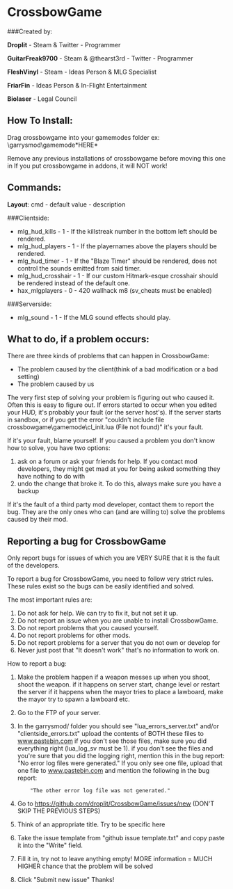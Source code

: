 # CrossbowGame

                                                                                                       

###Created by:

**Droplit** - Steam & Twitter - Programmer

**GuitarFreak9700** - Steam & @thearst3rd - Twitter - Programmer

**FleshVinyl** - Steam - Ideas Person & MLG Specialist

**FriarFin** - Ideas Person & In-Flight Entertainment

**Biolaser** - Legal Council

How To Install:
---------------
Drag crossbowgame into your gamemodes folder
ex: \garrysmod\gamemode\*HERE*

Remove any previous installations of crossbowgame before moving this one in
If you put crossbowgame in addons, it will NOT work!

Commands:
---------
**Layout**: cmd - default value - description 
	
###Clientside:

- mlg_hud_kills - 1 - If the killstreak number in the bottom left should be rendered.
- mlg_hud_players - 1 - If the playernames above the players should be rendered.
- mlg_hud_timer - 1 - If the "Blaze Timer" should be rendered, does not control the sounds emitted from said timer.
- mlg_hud_crosshair - 1 - If our custom Hitmark-esque crosshair should be rendered instead of the default one.
- hax_mlgplayers - 0 - 420 wallhack m8 (sv_cheats must be enabled)

###Serverside:

- mlg_sound - 1 - If the MLG sound effects should play.

What to do, if a problem occurs:
--------------------------------
There are three kinds of problems that can happen in CrossbowGame:
- The problem caused by the client(think of a bad modification or a bad setting)
- The problem caused by us

The very first step of solving your problem is figuring out who caused it. Often this is easy to figure out. If errors started to occur
when you edited your HUD, it's probably your fault (or the server host's). If the server starts in sandbox, or if you get the error
"couldn't include file crossbowgame\gamemode\cl_init.lua (File not found)"
it's your fault.

If it's your fault, blame yourself. If you caused a problem you don't know how to solve, you have two options:
1. ask on a forum or ask your friends for help. If you contact mod developers,
	they might get mad at you for being asked something they have nothing to do with
2. undo the change that broke it. To do this, always make sure you have a backup

If it's the fault of a third party mod developer, contact them to report the bug. They are the only ones who can (and are willing to)
solve the problems caused by their mod.

Reporting a bug for CrossbowGame
--------------------------------
Only report bugs for issues of which you are VERY SURE that it is the fault of the developers.

To report a bug for CrossbowGame, you need to follow very strict rules. These rules exist so the bugs can be easily identified and solved.

The most important rules are:

1. Do not ask for help. We can try to fix it, but not set it up.
2. Do not report an issue when you are unable to install CrossbowGame.
3. Do not report problems that you caused yourself.
4. Do not report problems for other mods.
5. Do not report problems for a server that you do not own or develop for
6. Never just post that "It doesn't work" that's no information to work on.

How to report a bug:
1. Make the problem happen
	if a weapon messes up when you shoot, shoot the weapon.
	if it happens on server start, change level or restart the server
	if it happens when the mayor tries to place a lawboard, make the mayor try to spawn a lawboard
	etc.

2. Go to the FTP of your server.
3. In the garrysmod/ folder you should see "lua_errors_server.txt" and/or "clientside_errors.txt"
 	upload the contents of BOTH these files to www.pastebin.com
 	if you don't see those files, make sure you did everything right (lua_log_sv must be 1).
 	if you don't see the files and you're sure that you did the logging right, mention this in the bug report:
 	"No error log files were generated."
 	If you only see one file, upload that one file to www.pastebin.com and mention the following in the bug report:

           "The other error log file was not generated."
4. Go to https://github.com/droplit/CrossbowGame/issues/new (DON'T SKIP THE PREVIOUS STEPS)
5. Think of an appropriate title. Try to be specific here
6. Take the issue template from "github issue template.txt" and copy paste it into the "Write" field.
7. Fill it in, try not to leave anything empty!
	MORE information = MUCH HIGHER chance that the problem will be solved
8. Click "Submit new issue"
Thanks!